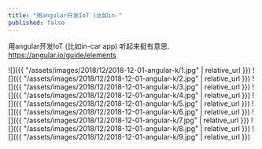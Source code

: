 ```yaml
---
title: "用angular开发IoT (比如in-"
published: false
---
```

用angular开发IoT (比如in-car app) 听起来挺有意思. https://angular.io/guide/elements



![]({{ "/assets/images/2018/12/2018-12-01-angular-k/1.jpg" | relative_url }})
![]({{ "/assets/images/2018/12/2018-12-01-angular-k/2.jpg" | relative_url }})
![]({{ "/assets/images/2018/12/2018-12-01-angular-k/3.jpg" | relative_url }})
![]({{ "/assets/images/2018/12/2018-12-01-angular-k/4.jpg" | relative_url }})
![]({{ "/assets/images/2018/12/2018-12-01-angular-k/5.jpg" | relative_url }})
![]({{ "/assets/images/2018/12/2018-12-01-angular-k/6.jpg" | relative_url }})
![]({{ "/assets/images/2018/12/2018-12-01-angular-k/7.jpg" | relative_url }})
![]({{ "/assets/images/2018/12/2018-12-01-angular-k/8.jpg" | relative_url }})
![]({{ "/assets/images/2018/12/2018-12-01-angular-k/9.jpg" | relative_url }})
